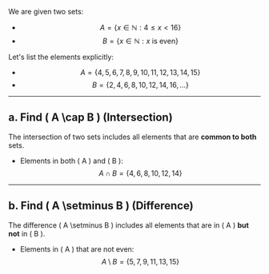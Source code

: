 
We are given two sets:

- $$ A = \{x \in \mathbb{N} : 4 \leq x < 16\} $$
- $$ B = \{x \in \mathbb{N} : x \text{ is even}\} $$

Let's list the elements explicitly:

- $$ A = \{4, 5, 6, 7, 8, 9, 10, 11, 12, 13, 14, 15\} $$
- $$ B = \{2, 4, 6, 8, 10, 12, 14, 16, \dots\} $$

---

## a. Find \( A \cap B \) (Intersection)

The intersection of two sets includes all elements that are **common to both** sets.

- Elements in both \( A \) and \( B \):  
  $$
  A \cap B = \{4, 6, 8, 10, 12, 14\}
  $$

---

## b. Find \( A \setminus B \) (Difference)

The difference \( A \setminus B \) includes all elements that are in \( A \) **but not** in \( B \).

- Elements in \( A \) that are not even:
  $$
  A \setminus B = \{5, 7, 9, 11, 13, 15\}
  $$

